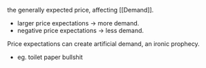 the generally expected price, affecting [[Demand]].
- larger price expectations -> more demand.
- negative price expectations -> less demand.

Price expectations can create artificial demand, an ironic prophecy.
- eg. toilet paper bullshit